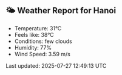 <!-- WEATHER-START -->
## 🌤 Weather Report for Hanoi

- Temperature: 31°C
- Feels like: 38°C
- Conditions: few clouds
- Humidity: 77%
- Wind Speed: 3.59 m/s

Last updated: 2025-07-27 12:49:13 UTC
<!-- WEATHER-END -->

